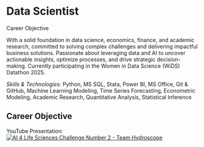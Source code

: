 Data Scientist
================================

Career Objective

With a solid foundation in data science, economics, finance, and academic research, committed to solving complex challenges and delivering impactful business solutions. Passionate about leveraging data and AI to uncover actionable insights, optimize processes, and drive strategic decision-making. Currently participating in the Women in Data Science (WiDS) Datathon 2025.

_Skills & Technologies:_ Python, MS SQL, Stata, Power BI, MS Office, Git & GitHub, Machine Learning Modeling,
Time Series Forecasting, Econometric Modeling, Academic Research, Quantitative Analysis, Statistical Inference

Career Objective
-------------------------

YouTube Presentation: 
[![AI 4 Life Sciences Challenge Number 2 - Team Hydroscope](https://img.youtube.com/vi/UTqxLyytgKM/0.jpg)](https://www.youtube.com/watch?v=UTqxLyytgKM)

